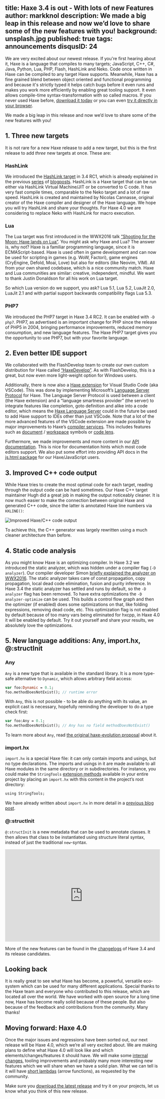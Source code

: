title: Haxe 3.4 is out - With lots of new Features
author: markknol
description: We made a big leap in this release and now we’d love to share some of the new features with you! 
background: unsplash.jpg
published: true
tags: announcements
disqusID: 24
---
We are very excited about our newest release. If you're first hearing about it, Haxe is a language that compiles to many targets; JavaScript, C++, C#, Java, Python, Lua, PHP, Flash, HashLink and Neko. Code once written in Haxe can be compiled to any target Haxe supports. Meanwhile, Haxe has a fine grained blend between object oriented and functional programming and because it's strictly typed it helps catch bugs before it even runs and makes you work more efficiently by enabling great tooling support. It even allows compile-time syntax-transformation with so called macros. If you never used Haxe before, [download it today](https://haxe.org/download) or you can even [try it directly in your browser](http://try.haxe.org/).

We made a big leap in this release and now we’d love to share some of the new features with you! 
## 1. Three new targets
It is not rare for a new Haxe release to add a new target, but this is the first release to add *three* new targets at once. These are:

### HashLink
We introduced the [HashLink target](http://hashlink.haxe.org/) in 3.4 RC1, which is already explained in the previous [series](https://haxe.org/blog/hashlink-indepth/) of [blogposts](https://haxe.org/blog/hashlink-in-depth-p2/). HashLink is a Haxe target that can be run either via HashLink Virtual Machine/JIT or be converted to C code. It has very fast compile times, comparable to the Neko target and a lot of raw speed. HashLink is created and maintained by Nicolas Cannasse, original creator of the Haxe compiler and designer of the Haxe language. We hope you will try HashLink and share your thoughts. For Haxe 4.0 we are considering to replace Neko with HashLink for macro execution. 
### Lua
The Lua target was first introduced in the WWX2016 talk [“Shooting for the Moon: Haxe lands on Lua”](https://www.youtube.com/watch?v=cGf_-VK0KcM). You might ask why Haxe and Lua? The answer is, why not? Haxe is a familiar programming language, since it is ECMAScript-based. Haxe is used often in game development and can now be used for scripting in games (e.g. WoW, Factori), game engines (CryEngine, Defold, Moai, Love) but also for editors (like Neovim, VIM). All from your own shared codebase, which is a nice community match. Haxe and Lua communities are similar: creative, independent, mindful. We want to thank Justin Donaldson for all his work on Lua target. 

So which Lua version do we support, you ask? Lua 5.1, Lua 5.2, LuaJit 2.0, LuaJit 2.1 and with partial support backwards compatibility flags Lua 5.3.
### PHP7
We introduced the PHP7 target in Haxe 3.4 RC2. It can be enabled with `-D php7`. PHP7, as advertised is an important change for PHP since the release of PHP5 in 2004, bringing performance improvements, reduced memory consumption, and new language features. The Haxe PHP7 target gives you the opportunity to use PHP7, but with your favorite language.
## 2. Even better IDE support
We collaborated with the FlashDevelop team to create our own custom distribution for Haxe called [“HaxeDevelop”](http://haxedevelop.org/). As with FlashDevelop, this is a great, but now even more light-weight option for Windows users.

Additionally, there is now also a [Haxe extension](https://marketplace.visualstudio.com/items?itemName=nadako.vshaxe) for Visual Studio Code (aka VSCode). This was done by implementing Microsoft’s [Language Server Protocol](https://github.com/Microsoft/language-server-protocol) for Haxe. The Language Server Protocol is used between a client (the Haxe extension) and a “language smartness provider” (the server) to integrate features like completion, goto definition and alike into a code editor, which means the [Haxe Language Server](https://github.com/vshaxe/haxe-languageserver) could in the future be used to add Haxe support to IDEs other than just VSCode.
Note that a lot of the more advanced features of the VSCode extension are made possible by major improvements to Haxe’s [compiler services](https://haxe.org/manual/cr-completion.html). This includes features such as [document](https://github.com/vshaxe/vshaxe/blob/master/images/symbols.png?raw=true) / [workspace](https://github.com/vshaxe/vshaxe/blob/1.3.0/images/workspaceSymbols.png?raw=true) symbols or [code lens](https://github.com/vshaxe/vshaxe/blob/1.3.0/images/codeLens.png?raw=true).

Furthermore, we made improvements and more content in our [API documentation](http://api.haxe.org/). This is nice for documentation hints which most code editors support. We also put some effort into providing API docs in the [js.html package](http://api.haxe.org/js/html) for our Haxe/JavaScript users. 
## 3. Improved C++ code output

While Haxe tries to create the most optimal code for each target, reading through the output code can be hard sometimes. Our Haxe C++ target maintainer Hugh did a great job in making the output noticeably cleaner. It is now much easier to make the connection between original Haxe and generated C++ code, since the latter is annotated Haxe line numbers via `HXLINE()`: 

![Improved Haxe/C++ code output](improved-cpp-output.png)

To achieve this, the C++ generator was largely rewritten using a much cleaner architecture than before.
## 4. Static code analysis

As you might know Haxe is an optimizing compiler. In Haxe 3.2 we introduced the static analyzer, which was hidden under a compiler flag (`-D analyzer`). Our compiler developer Simon [briefly explained the analyzer on WWX2016](https://www.youtube.com/watch?v=41Ahc-WSKaQ&feature=youtu.be&t=1683). The static analyzer takes care of const propagation, copy propagation, local dead code elimination, fusion and purity inference. 
In Haxe 3.4 the static analyzer has settled and runs by default, so the `-D analyzer` flag has been removed. To have extra optimizations the `-D analyzer-optimize` can be used. This builds a control flow graph and then the optimizer (if enabled) does some optimizations on that, like folding expressions, removing dead code, etc. This optimization flag is not enabled by default because of too many vars being eliminated for hxcpp, in Haxe 4.0 it will be enabled by default. Try it out yourself and share your results, we absolutely love the optimizations.

## 5. New language additions: Any, import.hx, @:structInit 

### Any
`Any` is a new type that is available in the standard library. It is a more type-safe alternative to `Dynamic`, which allows arbitrary field access:

```haxe
var foo:Dynamic = 0.1;
foo.methodDoesNotExist(); // runtime error
```

With `Any`, this is not possible - to be able do anything with its value, an explicit cast is necessary, hopefully reminding the developer to do a type check first:

```haxe
var foo:Any = 0.1;
foo.methodDoesNotExist(); // Any has no field methodDoesNotExist()
```

To learn more about `Any`, read [the original haxe-evolution proposal](https://github.com/HaxeFoundation/haxe-evolution/blob/master/proposals/0001-any.md) about it.
### import.hx
`import.hx` is a special Haxe file: it can only contain imports and usings, but no type declarations. The imports and usings in it are made available to all Haxe modules in the same directory or in subdirectories. For instance, you could make the `StringTools` [extension methods](https://haxe.org/manual/lf-static-extension.html) available in your entire project by placing an `import.hx` with this content in the project’s root directory:

```haxe
using StringTools;
```

We have already written about `import.hx` in more detail in a [previous blog post](https://haxe.org/blog/importhx-intro/).
### @:structInit

`@:structInit` is a new metadata that can be used to annotate classes. It then allows that class to be instantiated using structure literal syntax, instead of just the traditional `new`-syntax.

<iframe src="http://try.haxe.org/embed/ba2F2" width="100%" height="300" frameborder="no"><a href="http://try.haxe.org/#ba2F2">Try Haxe !</a></iframe>

More of the new features can be found in the [changelogs](http://haxe.org/download/list/) of Haxe 3.4 and its release candidates.

## Looking back

It is really great to see what Haxe has become, a powerful, versatile eco-system which can be used for many different applications. Special thanks to the Haxe team and everyone who contributed to this release, which are located all over the world. We have worked with open source for a long time now, Haxe has become really solid because of these people. But also because of the feedback and contributions from the community. Many thanks!

## Moving forward: Haxe 4.0

Once the major issues and regressions have been sorted out, our next release will be Haxe 4.0, which we’re all very excited about. We are making plans to define what Haxe 4.0 will look like and which elements/changes/features it should have. We will make some [internal changes](https://github.com/HaxeFoundation/haxe/issues/4684), tooling improvements and probably many more interesting new features which we will share when we have a solid plan. What we can tell is it will have [short lambdas](https://github.com/HaxeFoundation/haxe-evolution/blob/master/proposals/0002-arrow-functions.md) (arrow functions), as requested by the community. 

Make sure you [download the latest release](https://haxe.org/download) and try it on your projects, let us know what you think of this new release.
